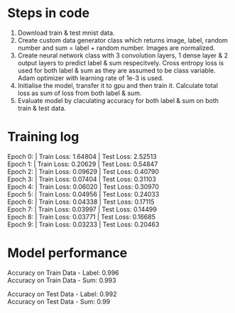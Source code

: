 # Steps in code

1. Download train & test mnist data.
2. Create custom data generator class which returns image, label, random number and sum = label + random number. Images are normalized.
3. Create neural network class with 3 convolution layers, 1 dense layer & 2 output layers to predict label & sum respecitvely. Cross entropy loss is used for both label & sum as they are assumed to be class variable. Adam optimizer with learning rate of 1e-3 is used.
4. Initialise the model, transfer it to gpu and then train it. Calculate total loss as sum of loss from both label & sum.
5. Evaluate model by claculating accuracy for both label & sum on both train & test data.


# Training log

Epoch 0: | Train Loss: 1.64804 | Test Loss: 2.52513 \
Epoch 1: | Train Loss: 0.20629 | Test Loss: 0.54847 \
Epoch 2: | Train Loss: 0.09629 | Test Loss: 0.40790 \
Epoch 3: | Train Loss: 0.07404 | Test Loss: 0.31103 \
Epoch 4: | Train Loss: 0.06020 | Test Loss: 0.30970 \
Epoch 5: | Train Loss: 0.04956 | Test Loss: 0.24033 \
Epoch 6: | Train Loss: 0.04338 | Test Loss: 0.17115 \
Epoch 7: | Train Loss: 0.03997 | Test Loss: 0.14499 \
Epoch 8: | Train Loss: 0.03771 | Test Loss: 0.16685 \
Epoch 9: | Train Loss: 0.03233 | Test Loss: 0.20463 


# Model performance 

Accuracy on Train Data - Label:  0.996 \
Accuracy on Train Data - Sum:  0.993 

Accuracy on Test Data - Label:  0.992 \
Accuracy on Test Data - Sum:  0.99
